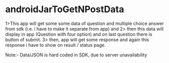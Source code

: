 # androidJarToGetNPostData

1>This app will get some some data of question and multiple choice answer from sdk (i.e. i have to make it separate from app) and
2> then this data  will display in app (Question with four option) and on last question there is button of submit.
3> then, app will get some response and again this response i have to show on result / status page.


Note:- Data/JSON is hard coded in SDK, due to server unavailability 

